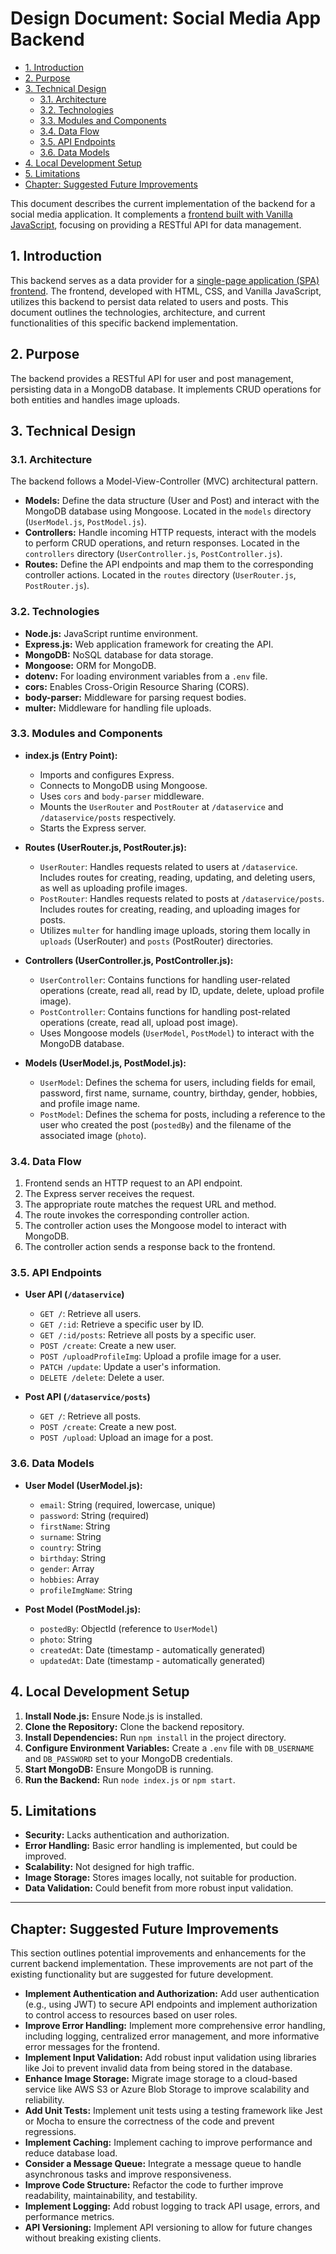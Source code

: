 # Design Document: Social Media App Backend

<!-- mtoc-start -->

* [1. Introduction](#1-introduction)
* [2. Purpose](#2-purpose)
* [3. Technical Design](#3-technical-design)
  * [3.1. Architecture](#31-architecture)
  * [3.2. Technologies](#32-technologies)
  * [3.3. Modules and Components](#33-modules-and-components)
  * [3.4. Data Flow](#34-data-flow)
  * [3.5. API Endpoints](#35-api-endpoints)
  * [3.6. Data Models](#36-data-models)
* [4. Local Development Setup](#4-local-development-setup)
* [5. Limitations](#5-limitations)
* [Chapter: Suggested Future Improvements](#chapter-suggested-future-improvements)

<!-- mtoc-end -->

This document describes the current implementation of the backend for a social media application. It complements a [frontend built with Vanilla JavaScript](https://github.com/Lvlad27/spa-frontend), focusing on providing a RESTful API for data management.

## 1. Introduction

This backend serves as a data provider for a [single-page application (SPA) frontend](https://github.com/Lvlad27/spa-frontend). The frontend, developed with HTML, CSS, and Vanilla JavaScript, utilizes this backend to persist data related to users and posts. This document outlines the technologies, architecture, and current functionalities of this specific backend implementation.

## 2. Purpose

The backend provides a RESTful API for user and post management, persisting data in a MongoDB database. It implements CRUD operations for both entities and handles image uploads.

## 3. Technical Design

### 3.1. Architecture

The backend follows a Model-View-Controller (MVC) architectural pattern.

- **Models:** Define the data structure (User and Post) and interact with the MongoDB database using Mongoose. Located in the `models` directory (`UserModel.js`, `PostModel.js`).
- **Controllers:** Handle incoming HTTP requests, interact with the models to perform CRUD operations, and return responses. Located in the `controllers` directory (`UserController.js`, `PostController.js`).
- **Routes:** Define the API endpoints and map them to the corresponding controller actions. Located in the `routes` directory (`UserRouter.js`, `PostRouter.js`).

### 3.2. Technologies

- **Node.js:** JavaScript runtime environment.
- **Express.js:** Web application framework for creating the API.
- **MongoDB:** NoSQL database for data storage.
- **Mongoose:** ORM for MongoDB.
- **dotenv:** For loading environment variables from a `.env` file.
- **cors:** Enables Cross-Origin Resource Sharing (CORS).
- **body-parser:** Middleware for parsing request bodies.
- **multer:** Middleware for handling file uploads.

### 3.3. Modules and Components

- **index.js (Entry Point):**

  - Imports and configures Express.
  - Connects to MongoDB using Mongoose.
  - Uses `cors` and `body-parser` middleware.
  - Mounts the `UserRouter` and `PostRouter` at `/dataservice` and `/dataservice/posts` respectively.
  - Starts the Express server.

- **Routes (UserRouter.js, PostRouter.js):**

  - `UserRouter`: Handles requests related to users at `/dataservice`. Includes routes for creating, reading, updating, and deleting users, as well as uploading profile images.
  - `PostRouter`: Handles requests related to posts at `/dataservice/posts`. Includes routes for creating, reading, and uploading images for posts.
  - Utilizes `multer` for handling image uploads, storing them locally in `uploads` (UserRouter) and `posts` (PostRouter) directories.

- **Controllers (UserController.js, PostController.js):**

  - `UserController`: Contains functions for handling user-related operations (create, read all, read by ID, update, delete, upload profile image).
  - `PostController`: Contains functions for handling post-related operations (create, read all, upload post image).
  - Uses Mongoose models (`UserModel`, `PostModel`) to interact with the MongoDB database.

- **Models (UserModel.js, PostModel.js):**
  - `UserModel`: Defines the schema for users, including fields for email, password, first name, surname, country, birthday, gender, hobbies, and profile image name.
  - `PostModel`: Defines the schema for posts, including a reference to the user who created the post (`postedBy`) and the filename of the associated image (`photo`).

### 3.4. Data Flow

1.  Frontend sends an HTTP request to an API endpoint.
2.  The Express server receives the request.
3.  The appropriate route matches the request URL and method.
4.  The route invokes the corresponding controller action.
5.  The controller action uses the Mongoose model to interact with MongoDB.
6.  The controller action sends a response back to the frontend.

### 3.5. API Endpoints

- **User API (`/dataservice`)**

  - `GET /`: Retrieve all users.
  - `GET /:id`: Retrieve a specific user by ID.
  - `GET /:id/posts`: Retrieve all posts by a specific user.
  - `POST /create`: Create a new user.
  - `POST /uploadProfileImg`: Upload a profile image for a user.
  - `PATCH /update`: Update a user's information.
  - `DELETE /delete`: Delete a user.

- **Post API (`/dataservice/posts`)**
  - `GET /`: Retrieve all posts.
  - `POST /create`: Create a new post.
  - `POST /upload`: Upload an image for a post.

### 3.6. Data Models

- **User Model (UserModel.js):**

  - `email`: String (required, lowercase, unique)
  - `password`: String (required)
  - `firstName`: String
  - `surname`: String
  - `country`: String
  - `birthday`: String
  - `gender`: Array
  - `hobbies`: Array
  - `profileImgName`: String

- **Post Model (PostModel.js):**
  - `postedBy`: ObjectId (reference to `UserModel`)
  - `photo`: String
  - `createdAt`: Date (timestamp - automatically generated)
  - `updatedAt`: Date (timestamp - automatically generated)

## 4. Local Development Setup

1.  **Install Node.js:** Ensure Node.js is installed.
2.  **Clone the Repository:** Clone the backend repository.
3.  **Install Dependencies:** Run `npm install` in the project directory.
4.  **Configure Environment Variables:** Create a `.env` file with `DB_USERNAME` and `DB_PASSWORD` set to your MongoDB credentials.
5.  **Start MongoDB:** Ensure MongoDB is running.
6.  **Run the Backend:** Run `node index.js` or `npm start`.

## 5. Limitations

- **Security:** Lacks authentication and authorization.
- **Error Handling:** Basic error handling is implemented, but could be improved.
- **Scalability:** Not designed for high traffic.
- **Image Storage:** Stores images locally, not suitable for production.
- **Data Validation:** Could benefit from more robust input validation.

---

## Chapter: Suggested Future Improvements

This section outlines potential improvements and enhancements for the current backend implementation. These improvements are not part of the existing functionality but are suggested for future development.

- **Implement Authentication and Authorization:** Add user authentication (e.g., using JWT) to secure API endpoints and implement authorization to control access to resources based on user roles.
- **Improve Error Handling:** Implement more comprehensive error handling, including logging, centralized error management, and more informative error messages for the frontend.
- **Implement Input Validation:** Add robust input validation using libraries like Joi to prevent invalid data from being stored in the database.
- **Enhance Image Storage:** Migrate image storage to a cloud-based service like AWS S3 or Azure Blob Storage to improve scalability and reliability.
- **Add Unit Tests:** Implement unit tests using a testing framework like Jest or Mocha to ensure the correctness of the code and prevent regressions.
- **Implement Caching:** Implement caching to improve performance and reduce database load.
- **Consider a Message Queue:** Integrate a message queue to handle asynchronous tasks and improve responsiveness.
- **Improve Code Structure:** Refactor the code to further improve readability, maintainability, and testability.
- **Implement Logging:** Add robust logging to track API usage, errors, and performance metrics.
- **API Versioning:** Implement API versioning to allow for future changes without breaking existing clients.
